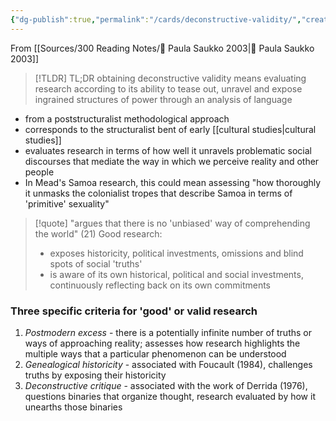 ```yaml
---
{"dg-publish":true,"permalink":"/cards/deconstructive-validity/","created":"2024-07-18T13:35:46.099+08:00","updated":"2024-07-22T10:25:20.197+08:00"}
---
```



From [[Sources/300 Reading Notes/📖 Paula Saukko 2003\|📖 Paula Saukko 2003]]

>[!TLDR] TL;DR
>obtaining deconstructive validity means evaluating research according to its ability to tease out, unravel and expose ingrained structures of power through an analysis of language

- from a poststructuralist methodological approach
- corresponds to the structuralist bent of early [[cultural studies\|cultural studies]]
- evaluates research in terms of how well it unravels problematic social discourses that mediate the way in which we perceive reality and other people
- In Mead's Samoa research, this could mean assessing "how thoroughly it unmasks the colonialist tropes that describe Samoa in terms of 'primitive' sexuality"

>[!quote] "argues that there is no 'unbiased' way of comprehending the world" (21)
>Good research:
>- exposes historicity, political investments, omissions and blind spots of social 'truths'
>- is aware of its own historical, political and social investments, continuously reflecting back on its own commitments

### Three specific criteria for 'good' or valid research

1. *Postmodern excess* - there is a potentially infinite number of truths or ways of approaching reality; assesses how research highlights the multiple ways that a particular phenomenon can be understood
2. *Genealogical historicity* - associated with Foucault (1984), challenges truths by exposing their historicity
3. *Deconstructive critique* - associated with the work of Derrida (1976), questions binaries that organize thought, research evaluated by how it unearths those binaries



